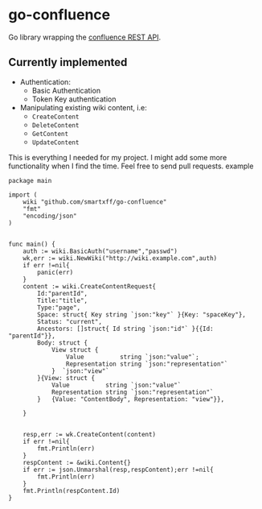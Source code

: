 go-confluence
=============

Go library wrapping the [confluence REST API](https://docs.atlassian.com/confluence/REST/latest/).

Currently implemented
---------------------

- Authentication:
	- Basic Authentication
	- Token Key authentication
- Manipulating existing wiki content, i.e:
    - `CreateContent`
	- `DeleteContent`
	- `GetContent`
	- `UpdateContent`

This is everything I needed for my project. I might add some more functionality when I find the time. Feel free to send pull requests.
example
```
package main

import (
	wiki "github.com/smartxff/go-confluence"
	"fmt"
	"encoding/json"
)


func main() {
	auth := wiki.BasicAuth("username","passwd")
	wk,err := wiki.NewWiki("http://wiki.example.com",auth)
	if err !=nil{
		panic(err)
	}
	content := wiki.CreateContentRequest{
		Id:"parentId",
		Title:"title",
		Type:"page",
		Space: struct{ Key string `json:"key"` }{Key: "spaceKey"},
		Status: "current",
		Ancestors: []struct{ Id string `json:"id"` }{{Id: "parentId"}},
		Body: struct {
			View struct {
				Value          string `json:"value"`;
				Representation string `json:"representation"`
			}  `json:"view"`
		}{View: struct {
			Value          string `json:"value"`
			Representation string `json:"representation"`
		}   {Value: "ContentBody", Representation: "view"}},

	}


	resp,err := wk.CreateContent(content)
	if err !=nil{
		fmt.Println(err)
	}
	respContent := &wiki.Content{}
	if err := json.Unmarshal(resp,respContent);err !=nil{
		fmt.Println(err)
	}
	fmt.Println(respContent.Id)
}
```